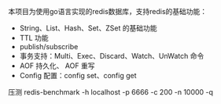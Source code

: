 本项目为使用go语言实现的redis数据库，支持redis的基础功能：

- String、List、Hash、Set、ZSet 的基础功能
- TTL 功能
- publish/subscribe 
- 事务支持：Multi、Exec、Discard、Watch、UnWatch 命令 
- AOF 持久化、 AOF 重写 
- Config 配置：config set、config get


压测
redis-benchmark -h localhost -p 6666 -c 200 -n 10000 -q